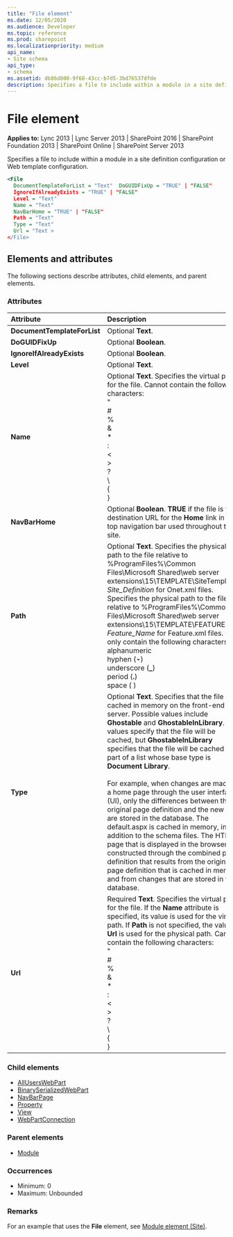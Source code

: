 ```yaml
---
title: "File element"
ms.date: 12/05/2020
ms.audience: Developer
ms.topic: reference
ms.prod: sharepoint
ms.localizationpriority: medium
api_name:
- Site schema
api_type:
- schema
ms.assetid: db86d800-9f68-43cc-b7d5-3bd76537dfde
description: Specifies a file to include within a module in a site definition configuration or Web template configuration.
---
```


# File element

**Applies to:** Lync 2013 | Lync Server 2013 | SharePoint 2016 | SharePoint Foundation 2013 | SharePoint Online | SharePoint Server 2013

Specifies a file to include within a module in a site definition configuration or Web template configuration.

```XML
<File
  DocumentTemplateForList = "Text"  DoGUIDFixUp = "TRUE" | "FALSE"
  IgnoreIfAlreadyExists = "TRUE" | "FALSE"
  Level = "Text"
  Name = "Text"
  NavBarHome = "TRUE" | "FALSE"
  Path = "Text"
  Type = "Text"
  Url = "Text >
</File>
```

## Elements and attributes

The following sections describe attributes, child elements, and parent elements.

### Attributes

|**Attribute**|**Description**|
|:-----|:-----|
|**DocumentTemplateForList** <br/> |Optional **Text**.  <br/> |
|**DoGUIDFixUp** <br/> |Optional **Boolean**.  <br/> |
|**IgnoreIfAlreadyExists** <br/> |Optional **Boolean**.  <br/> |
|**Level** <br/> |Optional **Text**.  <br/> |
|**Name** <br/> | Optional **Text**. Specifies the virtual path for the file. Cannot contain the following characters:  <br/>  \"  <br/>  #  <br/>  %  <br/>  &amp;  <br/>  \*  <br/>  :  <br/>  \<  <br/>  \>  <br/>  ?  <br/>  \\  <br/>  {  <br/>  }  <br/>  |  <br/>  ~  <br/>  \x7f  <br/> |
|**NavBarHome** <br/> |Optional **Boolean**. **TRUE** if the file is the destination URL for the **Home** link in the top navigation bar used throughout the site.  <br/> |
|**Path** <br/> | Optional **Text**. Specifies the physical path to the file relative to %ProgramFiles%\Common Files\Microsoft Shared\web server extensions\15\TEMPLATE\SiteTemplates\ _Site_Definition_ for Onet.xml files. Specifies the physical path to the file relative to %ProgramFiles%\Common Files\Microsoft Shared\web server extensions\15\TEMPLATE\FEATURES\  _Feature_Name_ for Feature.xml files. Can only contain the following characters:  <br/>  alphanumeric  <br/>  hyphen (**-**)  <br/>  underscore (**_**)  <br/>  period (**.**)  <br/>  space ( )  <br/> |
|**Type** <br/> |Optional **Text**. Specifies that the file be cached in memory on the front-end server. Possible values include **Ghostable** and **GhostableInLibrary**. Both values specify that the file will be cached, but **GhostableInLibrary** specifies that the file will be cached as part of a list whose base type is **Document** **Library**.<br/><br/>For example, when changes are made to a home page through the user interface (UI), only the differences between the original page definition and the new page are stored in the database. The default.aspx is cached in memory, in addition to the schema files. The HTML page that is displayed in the browser is constructed through the combined page definition that results from the original page definition that is cached in memory and from changes that are stored in the database.  <br/> |
|**Url** <br/> | Required **Text**. Specifies the virtual path for the file. If the **Name** attribute is specified, its value is used for the virtual path. If **Path** is not specified, the value of **Url** is used for the physical path. Cannot contain the following characters:  <br/>  \"  <br/>  #  <br/>  %  <br/>  &amp;  <br/>  \*  <br/>  :  <br/>  \<  <br/>  \>  <br/>  ?  <br/>  \\  <br/>  {  <br/>  }  <br/>  |  <br/>  ~  <br/>  \x7f  <br/> |

### Child elements

- [AllUsersWebPart](alluserswebpart-element-site.md)
- [BinarySerializedWebPart](binaryserializedwebpart-element-site.md)
- [NavBarPage](navbarpage-element-sitemodule.md)
- [Property](property-element-sitemodule.md)
- [View](view-element-site.md)
- [WebPartConnection](webpartconnection-element-site.md)

### Parent elements

- [Module](module-element-site.md)

### Occurrences

- Minimum: 0
- Maximum: Unbounded

### Remarks

For an example that uses the **File** element, see [Module element (Site)](module-element-site.md).
